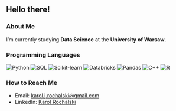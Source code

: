 ## Hello there! 

### About Me

I’m currently studying **Data Science** at the **University of Warsaw**.

### **Programming Languages**  
![Python](https://img.shields.io/badge/-Python-3776AB?style=flat-square&logo=python&logoColor=white)  ![SQL](https://img.shields.io/badge/-SQL-003B57?style=flat-square&logo=sql&logoColor=white)  ![Scikit-learn](https://img.shields.io/badge/-scikit--learn-%23F7931E?logo=scikit-learn&logoColor=white) ![Databricks](https://img.shields.io/badge/Databricks-FF3621?logo=databricks&logoColor=fff) ![Pandas](https://img.shields.io/badge/Pandas-150458?logo=pandas&logoColor=fff) ![C++](https://img.shields.io/badge/C++-%2300599C.svg?logo=c%2B%2B&logoColor=white) ![R](https://img.shields.io/badge/R-%23276DC3.svg?logo=r&logoColor=white)
### How to Reach Me

-  Email: [karol.j.rochalski@gmail.com](mailto:karol.j.rochalski@gmail.com)
-  LinkedIn: [Karol Rochalski](https://www.linkedin.com/in/karol-rochalski/) 

